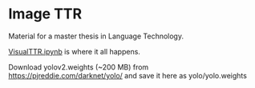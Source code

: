 Image TTR
=========

Material for a master thesis in Language Technology.

[VisualTTR.ipynb](VisualTTR.ipynb) is where it all happens.

Download yolov2.weights (~200 MB) from https://pjreddie.com/darknet/yolo/ and save it here as yolo/yolo.weights
